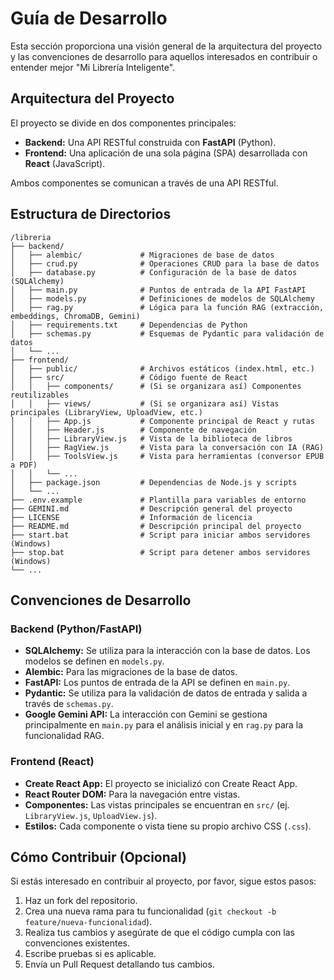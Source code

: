 # Guía de Desarrollo

Esta sección proporciona una visión general de la arquitectura del proyecto y las convenciones de desarrollo para aquellos interesados en contribuir o entender mejor "Mi Librería Inteligente".

## Arquitectura del Proyecto

El proyecto se divide en dos componentes principales:

*   **Backend:** Una API RESTful construida con **FastAPI** (Python).
*   **Frontend:** Una aplicación de una sola página (SPA) desarrollada con **React** (JavaScript).

Ambos componentes se comunican a través de una API RESTful.

## Estructura de Directorios

```
/libreria
├── backend/
│   ├── alembic/             # Migraciones de base de datos
│   ├── crud.py              # Operaciones CRUD para la base de datos
│   ├── database.py          # Configuración de la base de datos (SQLAlchemy)
│   ├── main.py              # Puntos de entrada de la API FastAPI
│   ├── models.py            # Definiciones de modelos de SQLAlchemy
│   ├── rag.py               # Lógica para la función RAG (extracción, embeddings, ChromaDB, Gemini)
│   ├── requirements.txt     # Dependencias de Python
│   ├── schemas.py           # Esquemas de Pydantic para validación de datos
│   └── ...
├── frontend/
│   ├── public/              # Archivos estáticos (index.html, etc.)
│   ├── src/                 # Código fuente de React
│   │   ├── components/      # (Si se organizara así) Componentes reutilizables
│   │   ├── views/           # (Si se organizara así) Vistas principales (LibraryView, UploadView, etc.)
│   │   ├── App.js           # Componente principal de React y rutas
│   │   ├── Header.js        # Componente de navegación
│   │   ├── LibraryView.js   # Vista de la biblioteca de libros
│   │   ├── RagView.js       # Vista para la conversación con IA (RAG)
│   │   ├── ToolsView.js     # Vista para herramientas (conversor EPUB a PDF)
│   │   └── ...
│   ├── package.json         # Dependencias de Node.js y scripts
│   └── ...
├── .env.example             # Plantilla para variables de entorno
├── GEMINI.md                # Descripción general del proyecto
├── LICENSE                  # Información de licencia
├── README.md                # Descripción principal del proyecto
├── start.bat                # Script para iniciar ambos servidores (Windows)
├── stop.bat                 # Script para detener ambos servidores (Windows)
└── ...
```

## Convenciones de Desarrollo

### Backend (Python/FastAPI)

*   **SQLAlchemy:** Se utiliza para la interacción con la base de datos. Los modelos se definen en `models.py`.
*   **Alembic:** Para las migraciones de la base de datos.
*   **FastAPI:** Los puntos de entrada de la API se definen en `main.py`.
*   **Pydantic:** Se utiliza para la validación de datos de entrada y salida a través de `schemas.py`.
*   **Google Gemini API:** La interacción con Gemini se gestiona principalmente en `main.py` para el análisis inicial y en `rag.py` para la funcionalidad RAG.

### Frontend (React)

*   **Create React App:** El proyecto se inicializó con Create React App.
*   **React Router DOM:** Para la navegación entre vistas.
*   **Componentes:** Las vistas principales se encuentran en `src/` (ej. `LibraryView.js`, `UploadView.js`).
*   **Estilos:** Cada componente o vista tiene su propio archivo CSS (`.css`).

## Cómo Contribuir (Opcional)

Si estás interesado en contribuir al proyecto, por favor, sigue estos pasos:

1.  Haz un fork del repositorio.
2.  Crea una nueva rama para tu funcionalidad (`git checkout -b feature/nueva-funcionalidad`).
3.  Realiza tus cambios y asegúrate de que el código cumpla con las convenciones existentes.
4.  Escribe pruebas si es aplicable.
5.  Envía un Pull Request detallando tus cambios.
